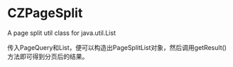 # CZPageSplit
A page split util class for java.util.List

传入PageQuery和List，便可以构造出PageSplitList对象，然后调用getResult()方法即可得到分页后的结果。